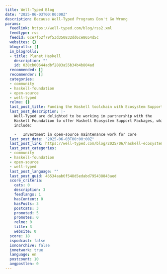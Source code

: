 ```yaml
---
title: Well-Typed Blog
date: "2025-06-03T00:00:00Z"
description: Because Well-Typed Programs Don't Go Wrong
params:
  feedlink: https://well-typed.com/blog/rss2.xml
  feedtype: rss
  feedid: 6ce7f52f79f53d350832dd6ce8654d5c
  websites: {}
  blogrolls: []
  in_blogrolls:
  - title: Planet Haskell
    description: ""
    id: 038cb00644adbf2883a55b34b4b804ad
  recommended: []
  recommender: []
  categories:
  - community
  - haskell-foundation
  - open-source
  - well-typed
  relme: {}
  last_post_title: Funding the Haskell toolchain with Ecosystem Support Packages
  last_post_description: |-
    Well-Typed are delighted to be working in partnership with the
    Haskell Foundation to offer Haskell Ecosystem Support Packages, which
    include:

    -   Investment in open-source maintenance work for core
  last_post_date: "2025-06-03T00:00:00Z"
  last_post_link: https://well-typed.com/blog/2025/06/haskell-ecosystem-support-packages
  last_post_categories:
  - community
  - haskell-foundation
  - open-source
  - well-typed
  last_post_language: ""
  last_post_guid: 46534aab6f548d5edabd795438843aed
  score_criteria:
    cats: 0
    description: 3
    feedlangs: 1
    hasContent: 0
    hasPosts: 3
    postcats: 3
    promoted: 5
    promotes: 0
    relme: 0
    title: 3
    website: 0
  score: 18
  ispodcast: false
  isnoarchive: false
  innetwork: true
  language: en
  postcount: 10
  avgpostlen: 0
---
```

